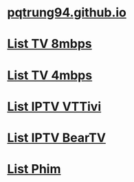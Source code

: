 # [pqtrung94.github.io](https://github.com/pqtrung94/pqtrung94.github.io/blob/main/README.md)

# [List TV 8mbps](https://raw.githubusercontent.com/pqtrung94/pqtrung94.github.io/main/list-tv.m3u)
# [List TV 4mbps](https://raw.githubusercontent.com/pqtrung94/pqtrung94.github.io/main/list-tv1.m3u)
# [List IPTV VTTivi](https://raw.githubusercontent.com/pqtrung94/pqtrung94.github.io/main/list-iptv.m3u)
# [List IPTV BearTV](https://raw.githubusercontent.com/pqtrung94/pqtrung94.github.io/main/list-bear-tv.m3u)
# [List Phim](https://raw.githubusercontent.com/pqtrung94/pqtrung94.github.io/main/list-phim.m3u)
